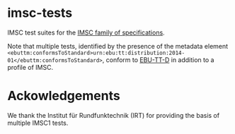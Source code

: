 # imsc-tests

IMSC test suites for the [IMSC family of specifications](https://github.com/w3c/imsc/).

Note that multiple tests, identified by the presence of the metadata element `<ebuttm:conformsToStandard>urn:ebu:tt:distribution:2014-01</ebuttm:conformsToStandard>`, conform to [EBU-TT-D](https://tech.ebu.ch/publications/tech3380) in addition to a profile of IMSC.

# Ackowledgements

We thank the Institut für Rundfunktechnik (IRT) for providing the basis of multiple IMSC1 tests. 

